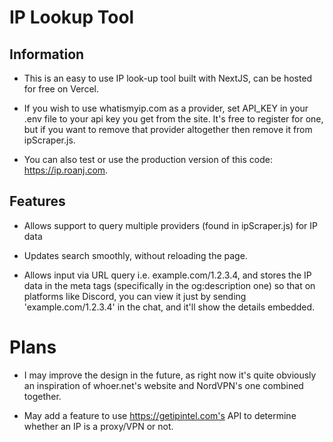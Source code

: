 # IP Lookup Tool

## Information

- This is an easy to use IP look-up tool built with NextJS, can be hosted for free on Vercel. 

- If you wish to use whatismyip.com as a provider, set API_KEY in your .env file to your api key you get from the site. It's free to register for one, but if you want to remove that provider altogether then remove it from ipScraper.js.

- You can also test or use the production version of this code: https://ip.roanj.com.


## Features

- Allows support to query multiple providers (found in ipScraper.js) for IP data 

- Updates search smoothly, without reloading the page.

- Allows input via URL query i.e. example.com/1.2.3.4, and stores the IP data in the meta tags (specifically in the og:description one) so that on platforms like Discord, you can view it just by sending 'example.com/1.2.3.4' in the chat, and it'll show the details embedded. 


# Plans

- I may improve the design in the future, as right now it's quite obviously an inspiration of whoer.net's website and NordVPN's one combined together.

- May add a feature to use https://getipintel.com's API to determine whether an IP is a proxy/VPN or not.
